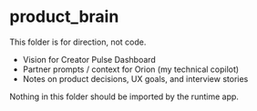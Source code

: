# product_brain

This folder is for direction, not code.

- Vision for Creator Pulse Dashboard
- Partner prompts / context for Orion (my technical copilot)
- Notes on product decisions, UX goals, and interview stories

Nothing in this folder should be imported by the runtime app.

